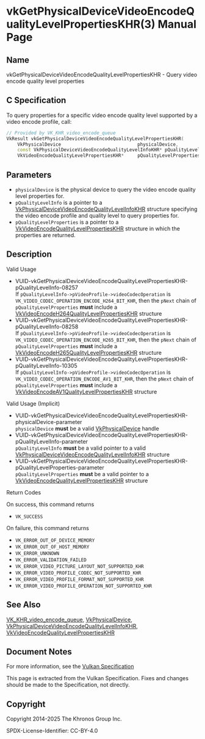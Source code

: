 # vkGetPhysicalDeviceVideoEncodeQualityLevelPropertiesKHR(3) Manual Page

## Name

vkGetPhysicalDeviceVideoEncodeQualityLevelPropertiesKHR - Query video encode quality level properties



## [](#_c_specification)C Specification

To query properties for a specific video encode quality level supported by a video encode profile, call:

```c++
// Provided by VK_KHR_video_encode_queue
VkResult vkGetPhysicalDeviceVideoEncodeQualityLevelPropertiesKHR(
    VkPhysicalDevice                            physicalDevice,
    const VkPhysicalDeviceVideoEncodeQualityLevelInfoKHR* pQualityLevelInfo,
    VkVideoEncodeQualityLevelPropertiesKHR*     pQualityLevelProperties);
```

## [](#_parameters)Parameters

- `physicalDevice` is the physical device to query the video encode quality level properties for.
- `pQualityLevelInfo` is a pointer to a [VkPhysicalDeviceVideoEncodeQualityLevelInfoKHR](https://registry.khronos.org/vulkan/specs/latest/man/html/VkPhysicalDeviceVideoEncodeQualityLevelInfoKHR.html) structure specifying the video encode profile and quality level to query properties for.
- `pQualityLevelProperties` is a pointer to a [VkVideoEncodeQualityLevelPropertiesKHR](https://registry.khronos.org/vulkan/specs/latest/man/html/VkVideoEncodeQualityLevelPropertiesKHR.html) structure in which the properties are returned.

## [](#_description)Description

Valid Usage

- [](#VUID-vkGetPhysicalDeviceVideoEncodeQualityLevelPropertiesKHR-pQualityLevelInfo-08257)VUID-vkGetPhysicalDeviceVideoEncodeQualityLevelPropertiesKHR-pQualityLevelInfo-08257  
  If `pQualityLevelInfo->pVideoProfile->videoCodecOperation` is `VK_VIDEO_CODEC_OPERATION_ENCODE_H264_BIT_KHR`, then the `pNext` chain of `pQualityLevelProperties` **must** include a [VkVideoEncodeH264QualityLevelPropertiesKHR](https://registry.khronos.org/vulkan/specs/latest/man/html/VkVideoEncodeH264QualityLevelPropertiesKHR.html) structure
- [](#VUID-vkGetPhysicalDeviceVideoEncodeQualityLevelPropertiesKHR-pQualityLevelInfo-08258)VUID-vkGetPhysicalDeviceVideoEncodeQualityLevelPropertiesKHR-pQualityLevelInfo-08258  
  If `pQualityLevelInfo->pVideoProfile->videoCodecOperation` is `VK_VIDEO_CODEC_OPERATION_ENCODE_H265_BIT_KHR`, then the `pNext` chain of `pQualityLevelProperties` **must** include a [VkVideoEncodeH265QualityLevelPropertiesKHR](https://registry.khronos.org/vulkan/specs/latest/man/html/VkVideoEncodeH265QualityLevelPropertiesKHR.html) structure
- [](#VUID-vkGetPhysicalDeviceVideoEncodeQualityLevelPropertiesKHR-pQualityLevelInfo-10305)VUID-vkGetPhysicalDeviceVideoEncodeQualityLevelPropertiesKHR-pQualityLevelInfo-10305  
  If `pQualityLevelInfo->pVideoProfile->videoCodecOperation` is `VK_VIDEO_CODEC_OPERATION_ENCODE_AV1_BIT_KHR`, then the `pNext` chain of `pQualityLevelProperties` **must** include a [VkVideoEncodeAV1QualityLevelPropertiesKHR](https://registry.khronos.org/vulkan/specs/latest/man/html/VkVideoEncodeAV1QualityLevelPropertiesKHR.html) structure

Valid Usage (Implicit)

- [](#VUID-vkGetPhysicalDeviceVideoEncodeQualityLevelPropertiesKHR-physicalDevice-parameter)VUID-vkGetPhysicalDeviceVideoEncodeQualityLevelPropertiesKHR-physicalDevice-parameter  
  `physicalDevice` **must** be a valid [VkPhysicalDevice](https://registry.khronos.org/vulkan/specs/latest/man/html/VkPhysicalDevice.html) handle
- [](#VUID-vkGetPhysicalDeviceVideoEncodeQualityLevelPropertiesKHR-pQualityLevelInfo-parameter)VUID-vkGetPhysicalDeviceVideoEncodeQualityLevelPropertiesKHR-pQualityLevelInfo-parameter  
  `pQualityLevelInfo` **must** be a valid pointer to a valid [VkPhysicalDeviceVideoEncodeQualityLevelInfoKHR](https://registry.khronos.org/vulkan/specs/latest/man/html/VkPhysicalDeviceVideoEncodeQualityLevelInfoKHR.html) structure
- [](#VUID-vkGetPhysicalDeviceVideoEncodeQualityLevelPropertiesKHR-pQualityLevelProperties-parameter)VUID-vkGetPhysicalDeviceVideoEncodeQualityLevelPropertiesKHR-pQualityLevelProperties-parameter  
  `pQualityLevelProperties` **must** be a valid pointer to a [VkVideoEncodeQualityLevelPropertiesKHR](https://registry.khronos.org/vulkan/specs/latest/man/html/VkVideoEncodeQualityLevelPropertiesKHR.html) structure

Return Codes

On success, this command returns

- `VK_SUCCESS`

On failure, this command returns

- `VK_ERROR_OUT_OF_DEVICE_MEMORY`
- `VK_ERROR_OUT_OF_HOST_MEMORY`
- `VK_ERROR_UNKNOWN`
- `VK_ERROR_VALIDATION_FAILED`
- `VK_ERROR_VIDEO_PICTURE_LAYOUT_NOT_SUPPORTED_KHR`
- `VK_ERROR_VIDEO_PROFILE_CODEC_NOT_SUPPORTED_KHR`
- `VK_ERROR_VIDEO_PROFILE_FORMAT_NOT_SUPPORTED_KHR`
- `VK_ERROR_VIDEO_PROFILE_OPERATION_NOT_SUPPORTED_KHR`

## [](#_see_also)See Also

[VK\_KHR\_video\_encode\_queue](https://registry.khronos.org/vulkan/specs/latest/man/html/VK_KHR_video_encode_queue.html), [VkPhysicalDevice](https://registry.khronos.org/vulkan/specs/latest/man/html/VkPhysicalDevice.html), [VkPhysicalDeviceVideoEncodeQualityLevelInfoKHR](https://registry.khronos.org/vulkan/specs/latest/man/html/VkPhysicalDeviceVideoEncodeQualityLevelInfoKHR.html), [VkVideoEncodeQualityLevelPropertiesKHR](https://registry.khronos.org/vulkan/specs/latest/man/html/VkVideoEncodeQualityLevelPropertiesKHR.html)

## [](#_document_notes)Document Notes

For more information, see the [Vulkan Specification](https://registry.khronos.org/vulkan/specs/latest/html/vkspec.html#vkGetPhysicalDeviceVideoEncodeQualityLevelPropertiesKHR)

This page is extracted from the Vulkan Specification. Fixes and changes should be made to the Specification, not directly.

## [](#_copyright)Copyright

Copyright 2014-2025 The Khronos Group Inc.

SPDX-License-Identifier: CC-BY-4.0